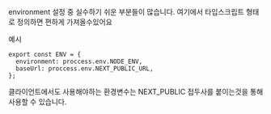 environment 설정 중 실수하기 쉬운 부분들이 많습니다.
여기에서 타입스크립트 형태로 정의하면 편하게 가져올수있어요

예시

```tsx
export const ENV = {
  environment: proccess.env.NODE_ENV,
  baseUrl: proccess.env.NEXT_PUBLIC_URL,
};
```

클라이언트에서도 사용해야하는 환경변수는 NEXT_PUBLIC 접두사를 붙이는것을 통해 사용할 수 있습니다.
